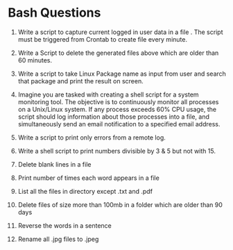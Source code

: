 # Bash Questions

1. Write a script to capture current logged in user data in a file . The script must be triggered from Crontab to create file every minute.

2. Write a Script to delete the generated files above which are older than 60 minutes.

3. Write a script to take Linux Package name as input from user and search that package and print the result on screen.

4. Imagine you are tasked with creating a shell script for a system monitoring tool. The objective is to continuously monitor all processes on a Unix/Linux system. If any process exceeds 60% CPU usage, the script should log information about those processes into a file, and simultaneously send an email notification to a specified email address.

5. Write a script to print only errors from a remote log.

6. Write a shell script to print numbers divisible by 3 & 5 but not with 15.

7. Delete blank lines in a file

8. Print number of times each word appears in a file

9. List all the files in directory except .txt and .pdf

10. Delete files of size more than 100mb in a folder which are older than 90 days

11. Reverse the words in a sentence

12. Rename all .jpg files to .jpeg